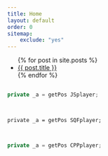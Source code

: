 ```yaml
---
title: Home
layout: default
order: 0
sitemap:
    exclude: "yes"
---
```


<ul>
  {% for post in site.posts %}
    <li>
      <a href="{{ post.url }}">{{ post.title }}</a>
    </li>
  {% endfor %}
</ul>

```js
 
private _a = getPos JSplayer; 
 
``` 

```sqf
 
private _a = getPos SQFplayer;  
 
``` 


```cpp
 
private _a = getPos CPPplayer; 
 
``` 